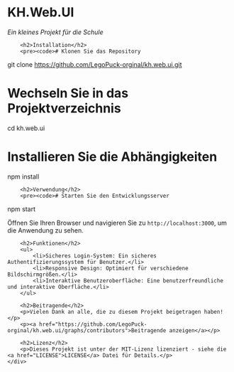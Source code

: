 <!DOCTYPE html>
<html lang="de">
<head>
    <meta charset="UTF-8">
    <meta name="viewport" content="width=device-width, initial-scale=1.0">
    
</head>
<body>
    <div>
        <h1>KH.Web.UI</h1>
        <p><em>Ein kleines Projekt für die Schule</em></p>

        <h2>Installation</h2>
        <pre><code># Klonen Sie das Repository
git clone https://github.com/LegoPuck-orginal/kh.web.ui.git

# Wechseln Sie in das Projektverzeichnis
cd kh.web.ui

# Installieren Sie die Abhängigkeiten
npm install
        </code></pre>

        <h2>Verwendung</h2>
        <pre><code># Starten Sie den Entwicklungsserver
npm start
        </code></pre>
        <p>Öffnen Sie Ihren Browser und navigieren Sie zu <code>http://localhost:3000</code>, um die Anwendung zu sehen.</p>

        <h2>Funktionen</h2>
        <ul>
            <li>Sicheres Login-System: Ein sicheres Authentifizierungssystem für Benutzer.</li>
            <li>Responsive Design: Optimiert für verschiedene Bildschirmgrößen.</li>
            <li>Interaktive Benutzeroberfläche: Eine benutzerfreundliche und interaktive Oberfläche.</li>
        </ul>

        <h2>Beitragende</h2>
        <p>Vielen Dank an alle, die zu diesem Projekt beigetragen haben!</p>
        <p><a href="https://github.com/LegoPuck-orginal/kh.web.ui/graphs/contributors">Beitragende anzeigen</a></p>

        <h2>Lizenz</h2>
        <p>Dieses Projekt ist unter der MIT-Lizenz lizenziert - siehe die <a href="LICENSE">LICENSE</a> Datei für Details.</p>
    </div>
</body>
</html>

